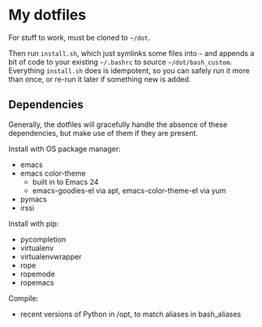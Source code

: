 My dotfiles
===========

For stuff to work, must be cloned to `~/dot`.

Then run `install.sh`, which just symlinks some files into `~` and appends a
bit of code to your existing `~/.bashrc` to source
`~/dot/bash_custom`. Everything `install.sh` does is idempotent, so you can
safely run it more than once, or re-run it later if something new is added.


Dependencies
------------

Generally, the dotfiles will gracefully handle the absence of these
dependencies, but make use of them if they are present.

Install with OS package manager:
  - emacs
  - emacs color-theme
    - built in to Emacs 24
    - emacs-goodies-el via apt, emacs-color-theme-el via yum
  - pymacs
  - irssi

Install with pip:
  - pycompletion
  - virtualenv
  - virtualenvwrapper
  - rope
  - ropemode
  - ropemacs

Compile:
  - recent versions of Python in /opt, to match aliases in bash_aliases
